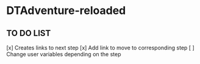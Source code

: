 # DTAdventure-reloaded

## TO DO LIST

[x] Creates links to next step
[x] Add link to move to corresponding step
[ ] Change user variables depending on the step
